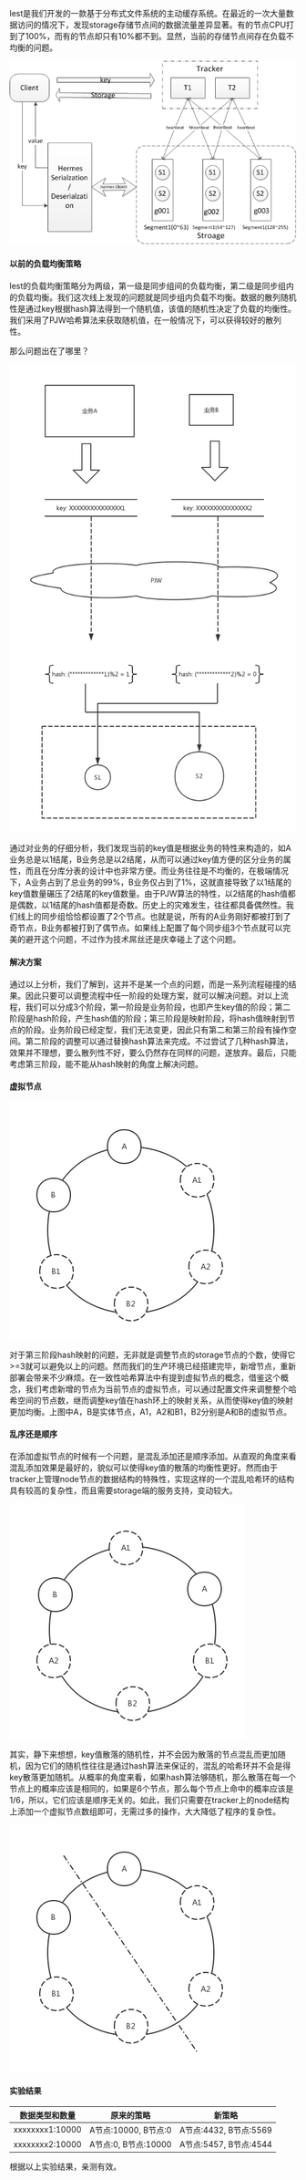 
lest是我们开发的一款基于分布式文件系统的主动缓存系统。在最近的一次大量数据访问的情况下，发现storage存储节点间的数据流量差异显著。有的节点CPU打到了100%，而有的节点却只有10%都不到。显然，当前的存储节点间存在负载不均衡的问题。

![lest arch](https://github.com/alxbean/alxbean.github.io/blob/master/assets/lest/lest%E7%B3%BB%E7%BB%9F%E6%9E%B6%E6%9E%84.png?raw=true)

#### 以前的负载均衡策略

lest的负载均衡策略分为两级，第一级是同步组间的负载均衡，第二级是同步组内的负载均衡。我们这次线上发现的问题就是同步组内负载不均衡。数据的散列随机性是通过key根据hash算法得到一个随机值，该值的随机性决定了负载的均衡性。我们采用了PJW哈希算法来获取随机值，在一般情况下，可以获得较好的散列性。

那么问题出在了哪里？

![balnce](https://raw.githubusercontent.com/alxbean/alxbean.github.io/master/assets/lest/lest%E8%B4%9F%E8%BD%BD%E5%9D%87%E8%A1%A1.png)

通过对业务的仔细分析，我们发现当前的key值是根据业务的特性来构造的，如A业务总是以1结尾，B业务总是以2结尾，从而可以通过key值方便的区分业务的属性，而且在分库分表的设计中也非常方便。而业务往往是不均衡的，在极端情况下，A业务占到了总业务的99%，B业务仅占到了1%，这就直接导致了以1结尾的key值数量碾压了2结尾的key值数量。由于PJW算法的特性，以2结尾的hash值都是偶数，以1结尾的hash值都是奇数。历史上的灾难发生，往往都具备偶然性。我们线上的同步组恰恰都设置了2个节点。也就是说，所有的A业务刚好都被打到了奇节点，B业务都被打到了偶节点。如果线上配置了每个同步组3个节点就可以完美的避开这个问题，不过作为技术屌丝还是庆幸碰上了这个问题。

#### 解决方案

通过以上分析，我们了解到，这并不是某一个点的问题，而是一系列流程碰撞的结果。因此只要可以调整流程中任一阶段的处理方案，就可以解决问题。对以上流程，我们可以分成3个阶段，第一阶段是业务阶段，也即产生key值的阶段；第二阶段是hash阶段，产生hash值的阶段；第三阶段是映射阶段，将hash值映射到节点的阶段。业务阶段已经定型，我们无法变更，因此只有第二和第三阶段有操作空间。第二阶段的调整可以通过替换hash算法来完成。不过尝试了几种hash算法，效果并不理想，要么散列性不好，要么仍然存在同样的问题，遂放弃。最后，只能考虑第三阶段，能不能从hash映射的角度上解决问题。

#### 虚拟节点

![](https://github.com/alxbean/alxbean.github.io/blob/master/assets/lest/%E8%99%9A%E6%8B%9F%E8%8A%82%E7%82%B9.png?raw=true)

对于第三阶段hash映射的问题，无非就是调整节点的storage节点的个数，使得它>=3就可以避免以上的问题。然而我们的生产环境已经搭建完毕，新增节点，重新部署会带来不少麻烦。在一致性哈希算法中有提到虚拟节点的概念，借鉴这个概念，我们考虑新增的节点为当前节点的虚拟节点，可以通过配置文件来调整整个哈希空间的节点数，继而调整key值在hash环上的映射关系，从而使得key值的映射更加均衡。上图中A，B是实体节点，A1，A2和B1，B2分别是A和B的虚拟节点。

#### 乱序还是顺序

在添加虚拟节点的时候有一个问题，是混乱添加还是顺序添加。从直观的角度来看混乱添加效果是最好的，貌似可以使得key值的散落的均衡性更好。然而由于tracker上管理node节点的数据结构的特殊性，实现这样的一个混乱哈希环的结构具有较高的复杂性，而且需要storage端的服务支持，变动较大。

![](https://github.com/alxbean/alxbean.github.io/blob/master/assets/lest/%E6%B7%B7%E4%B9%B1%E8%8A%82%E7%82%B9.png?raw=true)

其实，静下来想想，key值散落的随机性，并不会因为散落的节点混乱而更加随机，因为它们的随机性往往是通过hash算法来保证的，混乱的哈希环并不会是得key散落更加随机。从概率的角度来看，如果hash算法够随机，那么散落在每一个节点上的概率应该是相同的，如果是6个节点，那么每个节点上命中的概率应该是1/6，所以，它们应该是顺序无关的。如此，我们只需要在tracker上的node结构上添加一个虚拟节点数组即可，无需过多的操作，大大降低了程序的复杂性。

![](https://github.com/alxbean/alxbean.github.io/blob/master/assets/lest/%E9%A1%BA%E5%BA%8F%E8%8A%82%E7%82%B9.png?raw=true)

#### 实验结果

| 数据类型和数量         | 原来的策略            | 新策略                |
| --------------- | ---------------- | ------------------ |
| xxxxxxxx1:10000 | A节点:10000, B节点:0 | A节点:4432, B节点:5569 |
| xxxxxxxx2:10000 | A节点:0, B节点:10000 | A节点:5457, B节点:4544 |



根据以上实验结果，亲测有效。
